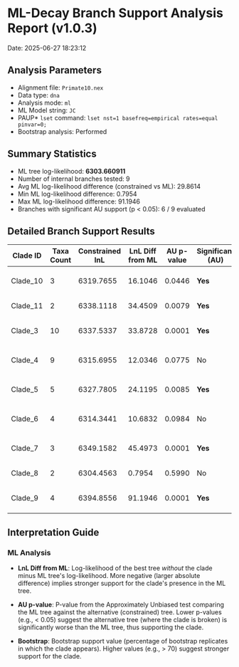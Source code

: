 # ML-Decay Branch Support Analysis Report (v1.0.3)

Date: 2025-06-27 18:23:12

## Analysis Parameters

- Alignment file: `Primate10.nex`
- Data type: `dna`
- Analysis mode: `ml`
- ML Model string: `JC`
- PAUP* `lset` command: `lset nst=1 basefreq=empirical rates=equal pinvar=0;`
- Bootstrap analysis: Performed

## Summary Statistics

- ML tree log-likelihood: **6303.660911**
- Number of internal branches tested: 9
- Avg ML log-likelihood difference (constrained vs ML): 29.8614
- Min ML log-likelihood difference: 0.7954
- Max ML log-likelihood difference: 91.1946
- Branches with significant AU support (p < 0.05): 6 / 9 evaluated

## Detailed Branch Support Results

| Clade ID | Taxa Count | Constrained lnL | LnL Diff from ML | AU p-value | Significant (AU) | Bootstrap | Included Taxa (sample) |
|----------|------------ |-----------------|------------------|------------|-------------------- |----------- |--------------------------|
| Clade_10 | 3 | 6319.7655 | 16.1046 | 0.0446 | **Yes** | 100 | Macaca_fascicularis, Macaca_fuscata, Macaca_mulatta |
| Clade_11 | 2 | 6338.1118 | 34.4509 | 0.0079 | **Yes** | 100 | Macaca_fuscata, Macaca_mulatta |
| Clade_3 | 10 | 6337.5337 | 33.8728 | 0.0001 | **Yes** | 100 | Gibbon, Gorilla_gorilla, Homo_sapiens... |
| Clade_4 | 9 | 6315.6955 | 12.0346 | 0.0775 | No | 100 | Gibbon, Gorilla_gorilla, Homo_sapiens... |
| Clade_5 | 5 | 6327.7805 | 24.1195 | 0.0085 | **Yes** | 100 | Gibbon, Gorilla_gorilla, Homo_sapiens... |
| Clade_6 | 4 | 6314.3441 | 10.6832 | 0.0984 | No | 90 | Gorilla_gorilla, Homo_sapiens, Orangutan... |
| Clade_7 | 3 | 6349.1582 | 45.4973 | 0.0001 | **Yes** | 100 | Gorilla_gorilla, Homo_sapiens, Pan_troglodytes |
| Clade_8 | 2 | 6304.4563 | 0.7954 | 0.5990 | No | N/A | Homo_sapiens, Pan_troglodytes |
| Clade_9 | 4 | 6394.8556 | 91.1946 | 0.0001 | **Yes** | 100 | Macaca_fascicularis, Macaca_fuscata, Macaca_mulatta... |

## Interpretation Guide

### ML Analysis
- **LnL Diff from ML**: Log-likelihood of the best tree *without* the clade minus ML tree's log-likelihood. More negative (larger absolute difference) implies stronger support for the clade's presence in the ML tree.
- **AU p-value**: P-value from the Approximately Unbiased test comparing the ML tree against the alternative (constrained) tree. Lower p-values (e.g., < 0.05) suggest the alternative tree (where the clade is broken) is significantly worse than the ML tree, thus supporting the clade.

- **Bootstrap**: Bootstrap support value (percentage of bootstrap replicates in which the clade appears). Higher values (e.g., > 70) suggest stronger support for the clade.
